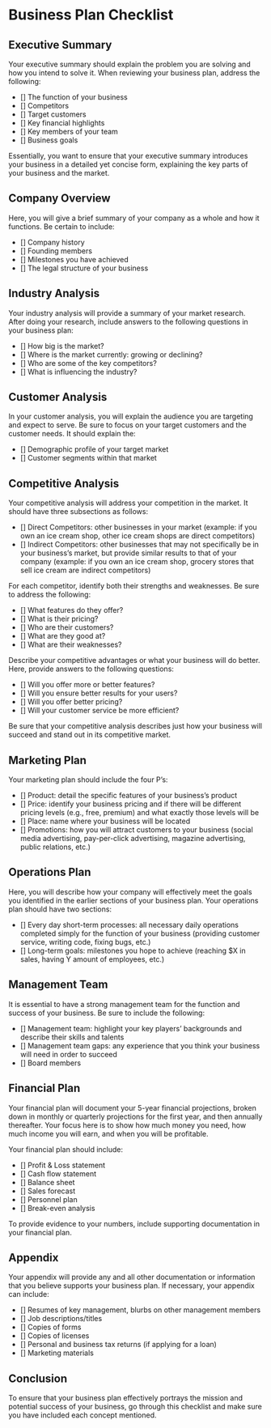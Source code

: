 # Business Plan Checklist

## Executive Summary
Your executive summary should explain the problem you are solving and how you intend to solve it. When reviewing your business plan, address the following:

- [] The function of your business
- [] Competitors
- [] Target customers
- [] Key financial highlights
- [] Key members of your team
- [] Business goals

Essentially, you want to ensure that your executive summary introduces your business in a detailed yet concise form, explaining the key parts of your business and the market. 

## Company Overview 
Here, you will give a brief summary of your company as a whole and how it functions. Be certain to include:

- [] Company history
- [] Founding members
- [] Milestones you have achieved
- [] The legal structure of your business

## Industry Analysis
Your industry analysis will provide a summary of your market research. After doing your research, include answers to the following questions in your business plan:

- [] How big is the market?
- [] Where is the market currently: growing or declining? 
- [] Who are some of the key competitors? 
- [] What is influencing the industry? 

## Customer Analysis 
In your customer analysis, you will explain the audience you are targeting and expect to serve. Be sure to focus on your target customers and the customer needs. It should explain the:

- [] Demographic profile of your target market
- [] Customer segments within that market

## Competitive Analysis
Your competitive analysis will address your competition in the market. It should have three subsections as follows:

- [] Direct Competitors: other businesses in your market (example: if you own an ice cream shop, other ice cream shops are direct competitors)
- [] Indirect Competitors: other businesses that may not specifically be in your business’s market, but provide similar results to that of your company (example: if you own an ice cream shop, grocery stores that sell ice cream are indirect competitors)

For each competitor, identify both their strengths and weaknesses. Be sure to address the following:

- [] What features do they offer?
- [] What is their pricing? 
- [] Who are their customers?
- [] What are they good at? 
- [] What are their weaknesses?

Describe your competitive advantages or what your business will do better. Here, provide answers to the following questions:

- [] Will you offer more or better features?
- [] Will you ensure better results for your users?
- [] Will you offer better pricing?
- [] Will your customer service be more efficient?

Be sure that your competitive analysis describes just how your business will succeed and stand out in its competitive market. 

## Marketing Plan
Your marketing plan should include the four P’s:

- [] Product: detail the specific features of your business’s product
- [] Price: identify your business pricing and if there will be different pricing levels (e.g., free, premium) and what exactly those levels will be
- [] Place: name where your business will be located
- [] Promotions: how you will attract customers to your business (social media advertising, pay-per-click advertising, magazine advertising, public relations, etc.)

## Operations Plan
Here, you will describe how your company will effectively meet the goals you identified in the earlier sections of your business plan. Your operations plan should have two sections:

- [] Every day short-term processes: all necessary daily operations completed simply for the function of your business (providing customer service, writing code, fixing bugs, etc.)
- [] Long-term goals: milestones you hope to achieve (reaching $X in sales, having Y amount of employees, etc.)

## Management Team
It is essential to have a strong management team for the function and success of your business. Be sure to include the following:

- [] Management team: highlight your key players’ backgrounds and describe their skills and talents
- [] Management team gaps: any experience that you think your business will need in order to succeed 
- [] Board members 
 
## Financial Plan
Your financial plan will document your 5-year financial projections, broken down in monthly or quarterly projections for the first year, and then annually thereafter. Your focus here is to show how much money you need, how much income you will earn, and when you will be profitable. 

Your financial plan should include:

- [] Profit & Loss statement 
- [] Cash flow statement
- [] Balance sheet
- [] Sales forecast
- [] Personnel plan
- [] Break-even analysis

To provide evidence to your numbers, include supporting documentation in your financial plan. 

## Appendix
Your appendix will provide any and all other documentation or information that you believe supports your business plan. If necessary, your appendix can include: 

- [] Resumes of key management, blurbs on other management members
- [] Job descriptions/titles
- [] Copies of forms
- [] Copies of licenses
- [] Personal and business tax returns (if applying for a loan)
- [] Marketing materials 

## Conclusion
To ensure that your business plan effectively portrays the mission and potential success of your business, go through this checklist and make sure you have included each concept mentioned.
